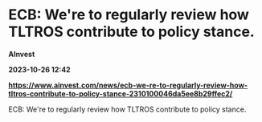 # ECB: We're to regularly review how TLTROS contribute to policy stance.
**AInvest**

**2023-10-26 12:42**

**https://www.ainvest.com/news/ecb-we-re-to-regularly-review-how-tltros-contribute-to-policy-stance-2310100046da5ee8b29ffec2/**

ECB: We're to regularly review how TLTROS contribute to policy stance.